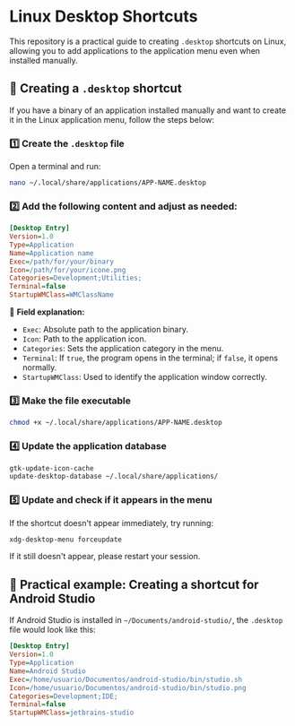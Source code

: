 # Linux Desktop Shortcuts

This repository is a practical guide to creating `.desktop` shortcuts on Linux, allowing you to add applications to the application menu even when installed manually.

## 📌 Creating a `.desktop` shortcut

If you have a binary of an application installed manually and want to create it in the Linux application menu, follow the steps below:

### 1️⃣ Create the `.desktop` file
Open a terminal and run:

```sh
nano ~/.local/share/applications/APP-NAME.desktop
```

### 2️⃣ Add the following content and adjust as needed:

```ini
[Desktop Entry]
Version=1.0
Type=Application
Name=Application name
Exec=/path/for/your/binary
Icon=/path/for/your/icone.png
Categories=Development;Utilities;
Terminal=false
StartupWMClass=WMClassName
```

🔹 **Field explanation:**
- `Exec`: Absolute path to the application binary.
- `Icon`: Path to the application icon.
- `Categories`: Sets the application category in the menu.
- `Terminal`: If `true`, the program opens in the terminal; if `false`, it opens normally.
- `StartupWMClass`: Used to identify the application window correctly.

### 3️⃣ Make the file executable

```sh
chmod +x ~/.local/share/applications/APP-NAME.desktop
```

### 4️⃣ Update the application database

```sh
gtk-update-icon-cache
update-desktop-database ~/.local/share/applications/
```

### 5️⃣ Update and check if it appears in the menu

If the shortcut doesn't appear immediately, try running:

```sh
xdg-desktop-menu forceupdate
```

If it still doesn't appear, please restart your session.

## 📝 Practical example: Creating a shortcut for Android Studio

If Android Studio is installed in `~/Documents/android-studio/`, the `.desktop` file would look like this:

```ini
[Desktop Entry]
Version=1.0
Type=Application
Name=Android Studio
Exec=/home/usuario/Documentos/android-studio/bin/studio.sh
Icon=/home/usuario/Documentos/android-studio/bin/studio.png
Categories=Development;IDE;
Terminal=false
StartupWMClass=jetbrains-studio
```
